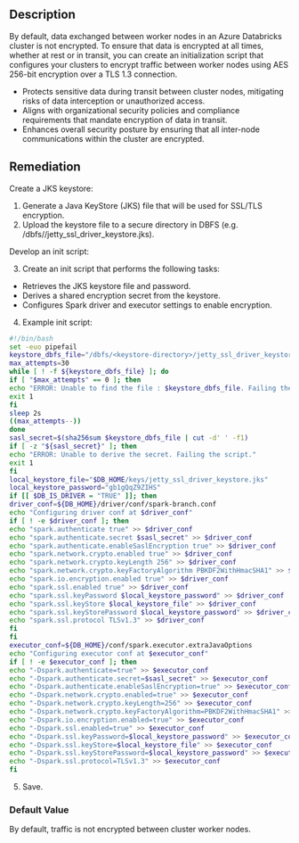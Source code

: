 ## Description

By default, data exchanged between worker nodes in an Azure Databricks cluster is not encrypted. To ensure that data is encrypted at all times, whether at rest or in transit, you can create an initialization script that configures your clusters to encrypt traffic between worker nodes using AES 256-bit encryption over a TLS 1.3 connection.

* Protects sensitive data during transit between cluster nodes, mitigating risks of data interception or unauthorized access.
* Aligns with organizational security policies and compliance requirements that mandate encryption of data in transit.
* Enhances overall security posture by ensuring that all inter-node communications within the cluster are encrypted.

## Remediation

Create a JKS keystore:

1. Generate a Java KeyStore (JKS) file that will be used for SSL/TLS encryption.
2. Upload the keystore file to a secure directory in DBFS (e.g. /dbfs/<keystore-directory>/jetty_ssl_driver_keystore.jks).

Develop an init script:

3. Create an init script that performs the following tasks:
 - Retrieves the JKS keystore file and password.
 - Derives a shared encryption secret from the keystore.
 - Configures Spark driver and executor settings to enable encryption.
4. Example init script:

```bash
#!/bin/bash
set -euo pipefail
keystore_dbfs_file="/dbfs/<keystore-directory>/jetty_ssl_driver_keystore.jks"
max_attempts=30
while [ ! -f ${keystore_dbfs_file} ]; do
if [ "$max_attempts" == 0 ]; then
echo "ERROR: Unable to find the file : $keystore_dbfs_file. Failing the script."
exit 1
fi
sleep 2s
((max_attempts--))
done
sasl_secret=$(sha256sum $keystore_dbfs_file | cut -d' ' -f1)
if [ -z "${sasl_secret}" ]; then
echo "ERROR: Unable to derive the secret. Failing the script."
exit 1
fi
local_keystore_file="$DB_HOME/keys/jetty_ssl_driver_keystore.jks"
local_keystore_password="gb1gQqZ9ZIHS"
if [[ $DB_IS_DRIVER = "TRUE" ]]; then
driver_conf=${DB_HOME}/driver/conf/spark-branch.conf
echo "Configuring driver conf at $driver_conf"
if [ ! -e $driver_conf ]; then
echo "spark.authenticate true" >> $driver_conf
echo "spark.authenticate.secret $sasl_secret" >> $driver_conf
echo "spark.authenticate.enableSaslEncryption true" >> $driver_conf
echo "spark.network.crypto.enabled true" >> $driver_conf
echo "spark.network.crypto.keyLength 256" >> $driver_conf
echo "spark.network.crypto.keyFactoryAlgorithm PBKDF2WithHmacSHA1" >> $driver_conf
echo "spark.io.encryption.enabled true" >> $driver_conf
echo "spark.ssl.enabled true" >> $driver_conf
echo "spark.ssl.keyPassword $local_keystore_password" >> $driver_conf
echo "spark.ssl.keyStore $local_keystore_file" >> $driver_conf
echo "spark.ssl.keyStorePassword $local_keystore_password" >> $driver_conf
echo "spark.ssl.protocol TLSv1.3" >> $driver_conf
fi
fi
executor_conf=${DB_HOME}/conf/spark.executor.extraJavaOptions
echo "Configuring executor conf at $executor_conf"
if [ ! -e $executor_conf ]; then
echo "-Dspark.authenticate=true" >> $executor_conf
echo "-Dspark.authenticate.secret=$sasl_secret" >> $executor_conf
echo "-Dspark.authenticate.enableSaslEncryption=true" >> $executor_conf
echo "-Dspark.network.crypto.enabled=true" >> $executor_conf
echo "-Dspark.network.crypto.keyLength=256" >> $executor_conf
echo "-Dspark.network.crypto.keyFactoryAlgorithm=PBKDF2WithHmacSHA1" >> $executor_conf
echo "-Dspark.io.encryption.enabled=true" >> $executor_conf
echo "-Dspark.ssl.enabled=true" >> $executor_conf
echo "-Dspark.ssl.keyPassword=$local_keystore_password" >> $executor_conf
echo "-Dspark.ssl.keyStore=$local_keystore_file" >> $executor_conf
echo "-Dspark.ssl.keyStorePassword=$local_keystore_password" >> $executor_conf
echo "-Dspark.ssl.protocol=TLSv1.3" >> $executor_conf
fi
```

5. Save.

### Default Value

By default, traffic is not encrypted between cluster worker nodes.
